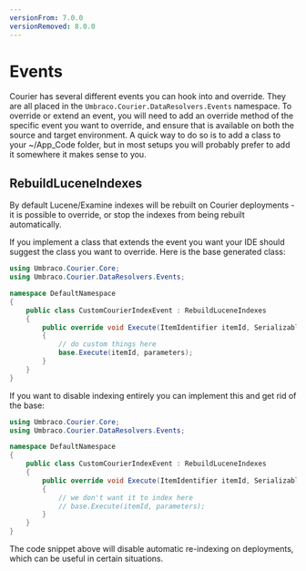```yaml
---
versionFrom: 7.0.0
versionRemoved: 8.0.0
---
```


# Events

Courier has several different events you can hook into and override. They are all placed in the `Umbraco.Courier.DataResolvers.Events` namespace. To override or extend an event, you will need to add an override method of the specific event you want to override, and ensure that is available on both the source and target environment. A quick way to do so is to add a class to your ~/App_Code folder, but in most setups you will probably prefer  to add it somewhere it makes sense to you.

## RebuildLuceneIndexes

By default Lucene/Examine indexes will be rebuilt on Courier deployments - it is possible to override, or stop the indexes from being rebuilt automatically.


If you implement a class that extends the event you want your IDE should suggest the class you want to override. Here is the base generated class:

```csharp
using Umbraco.Courier.Core;
using Umbraco.Courier.DataResolvers.Events;

namespace DefaultNamespace
{
    public class CustomCourierIndexEvent : RebuildLuceneIndexes
    {
        public override void Execute(ItemIdentifier itemId, SerializableDictionary<string, string> parameters)
        {
            // do custom things here
            base.Execute(itemId, parameters);
        }
    }
}
```

If you want to disable indexing entirely you can implement this and get rid of the base:

```csharp
using Umbraco.Courier.Core;
using Umbraco.Courier.DataResolvers.Events;

namespace DefaultNamespace
{
    public class CustomCourierIndexEvent : RebuildLuceneIndexes
    {
        public override void Execute(ItemIdentifier itemId, SerializableDictionary<string, string> parameters)
        {
            // we don't want it to index here
            // base.Execute(itemId, parameters);
        }
    }
}
```

The code snippet above will disable automatic re-indexing on deployments, which can be useful in certain situations.
